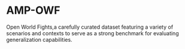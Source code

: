 # AMP-OWF
Open World Fights,a carefully curated dataset featuring a variety of scenarios and contexts to serve as a strong benchmark for evaluating generalization capabilities.
